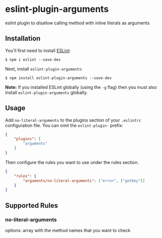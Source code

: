 # eslint-plugin-arguments

eslint plugin to disallow calling method with inline literals as arguments

## Installation

You'll first need to install [ESLint](http://eslint.org):

```
$ npm i eslint --save-dev
```

Next, install `eslint-plugin-arguments`:

```
$ npm install eslint-plugin-arguments --save-dev
```

**Note:** If you installed ESLint globally (using the `-g` flag) then you must also install `eslint-plugin-arguments` globally.

## Usage

Add `no-literal-arguments` to the plugins section of your `.eslintrc` configuration file. You can omit the `eslint-plugin-` prefix:

```json
{
    "plugins": [
        "arguments"
    ]
}
```


Then configure the rules you want to use under the rules section.

```json
{
    "rules": {
        "arguments/no-literal-arguments": ["error", ["getKey"]]
    }
}
```

## Supported Rules

### no-literal-arguments
options: array with the method names that you want to check
